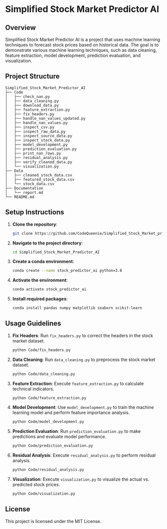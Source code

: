 # Simplified Stock Market Predictor AI

## Overview
Simplified Stock Market Predictor AI is a project that uses machine learning techniques to forecast stock prices based on historical data. The goal is to demonstrate various machine learning techniques, such as data cleaning, feature extraction, model development, prediction evaluation, and visualization.

## Project Structure
```
Simplified_Stock_Market_Predictor_AI
├── Code
│   ├── check_nan.py
│   ├── data_cleaning.py
│   ├── download_data.py
│   ├── feature_extraction.py
│   ├── fix_headers.py
│   ├── handle_nan_values_updated.py
│   ├── handle_nan_values.py
│   ├── inspect_csv.py
│   ├── inspect_raw_data.py
│   ├── inspect_source_data.py
│   ├── inspect_stock_data.py
│   ├── model_development.py
│   ├── prediction_evaluation.py
│   ├── print_nan_rows.py
│   ├── residual_analysis.py
│   ├── verify_cleaned_data.py
│   └── visualization.py
├── Data
│   ├── cleaned_stock_data.csv
│   ├── featured_stock_data.csv
│   └── stock_data.csv
├── Documentation
│   └── report.md
└── README.md
```

## Setup Instructions

1. **Clone the repository**:
   ```sh
   git clone https://github.com/CodeQueenie/Simplified_Stock_Market_predictor_AI.git
   ```

2. **Navigate to the project directory**:
   ```sh
   cd Simplified_Stock_Market_Predictor_AI
   ```

3. **Create a conda environment**:
   ```sh
   conda create --name stock_predictor_ai python=3.8
   ```

4. **Activate the environment**:
   ```sh
   conda activate stock_predictor_ai
   ```

5. **Install required packages**:
   ```sh
   conda install pandas numpy matplotlib seaborn scikit-learn
   ```

## Usage Guidelines

1. **Fix Headers**: Run `fix_headers.py` to correct the headers in the stock market dataset.
   ```sh
   python Code/fix_headers.py
   ```

2. **Data Cleaning**: Run `data_cleaning.py` to preprocess the stock market dataset.
   ```sh
   python Code/data_cleaning.py
   ```

3. **Feature Extraction**: Execute `feature_extraction.py` to calculate technical indicators.
   ```sh
   python Code/feature_extraction.py
   ```

4. **Model Development**: Use `model_development.py` to train the machine learning model and perform feature importance analysis.
   ```sh
   python Code/model_development.py
   ```

5. **Prediction Evaluation**: Run `prediction_evaluation.py` to make predictions and evaluate model performance.
   ```sh
   python Code/prediction_evaluation.py
   ```

6. **Residual Analysis**: Execute `residual_analysis.py` to perform residual analysis.
   ```sh
   python Code/residual_analysis.py
   ```

7. **Visualization**: Execute `visualization.py` to visualize the actual vs. predicted stock prices.
   ```sh
   python Code/visualization.py
   ```

## License
This project is licensed under the MIT License.